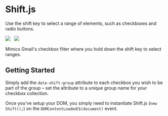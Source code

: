 Shift.js
========

Use the shift key to select a range of elements, such as checkboxes and radio buttons.

<img src="https://travis-ci.org/Wildhoney/Shift.js.png?branch=master" />
&nbsp;
<img src="https://badge.fury.io/js/shift-js.png" />

Mimics Gmail's checkbox filter where you hold down the shift key to select ranges.

Getting Started
--------

Simply add the `data-shift-group` attribute to each checkbox you wish to be part of the group &ndash; set the attribute to a unique group name for your checkbox collection.

Once you've setup your DOM, you simply need to instantiate Shift.js (`new Shift();`) on the `DOMContentLoaded`/`$(document)` event.